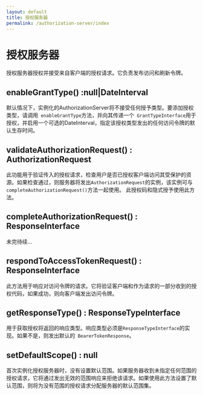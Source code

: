 ```yaml
---
layout: default
title: 授权服务器
permalink: /authorization-server/index
---
```


# 授权服务器

授权服务器授权并接受来自客户端的授权请求。它负责发布访问和刷新令牌。

## enableGrantType() :null|DateInterval

默认情况下，实例化的AuthorizationServer将不接受任何授予类型。要添加授权类型，请调用` enableGrantType`方法，并向其传递一个` GrantTypeInterface`用于授权，并启用一个可选的DateInterval，指定该授权类型发出的任何访问令牌的默认生存时间。

## validateAuthorizationRequest() : AuthorizationRequest

此功能用于验证传入的授权请求，检查用户是否已授权客户端访问其受保护的资源。如果检查通过，则服务器将发出`AuthorizationRequest`的实例，该实例可与` completeAuthorizationRequest()`方法一起使用。
此授权码和隐式授予使用此方法。

## completeAuthorizationRequest() : ResponseInterface

未完待续...

## respondToAccessTokenRequest() : ResponseInterface

此方法用于响应对访问令牌的请求。它将验证客户端和作为请求的一部分收到的授权代码，如果成功，则向客户端发出访问令牌。

## getResponseType() : ResponseTypeInterface

用于获取授权将返回的响应类型。响应类型必须是`ResponseTypeInterface`的实现。如果不是，则发出默认的` BearerTokenResponse`。

## setDefaultScope() : null

首次实例化授权服务器时，没有设置默认范围。如果服务器收到未指定任何范围的授权请求，它将通过发出无效的范围响应来拒绝该请求。如果使用此方法设置了默认范围，则将为没有范围的授权请求分配服务器的默认范围集。

